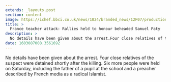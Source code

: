```yaml
--- 
extends: _layouts.post 
section: content 
image: https://ichef.bbci.co.uk/news/1024/branded_news/12F07/production/_114957577_mediaitem114957576.jpg 
title: > 
  France teacher attack: Rallies held to honour beheaded Samuel Paty 
description: > 
  No details have been given about the arrest.Four close relatives of the suspect were detained shortly after the killing.Six more people were held on Saturday, including the father of a pupil at the school and a preacher described by French media as a radical Islamist. 
date: 1603087008.3561692 
--- 
```

<div><p>No details have been given about the arrest. Four close relatives of the suspect were detained shortly after the killing. Six more people were held on Saturday, including the father of a pupil at the school and a preacher described by French media as a radical Islamist.</p></div>